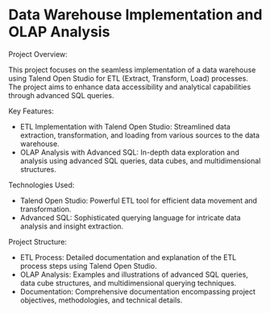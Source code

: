 # Data Warehouse Implementation and OLAP Analysis

Project Overview: 

This project focuses on the seamless implementation of a data warehouse using Talend Open Studio for ETL (Extract, Transform, Load) processes. The project aims to enhance data accessibility and analytical capabilities through advanced SQL queries.

Key Features: 

 - ETL Implementation with Talend Open Studio: Streamlined data extraction, transformation, and loading from various sources to the data warehouse.
 - OLAP Analysis with Advanced SQL: In-depth data exploration and analysis using advanced SQL queries, data cubes, and multidimensional structures.

Technologies Used:

- Talend Open Studio: Powerful ETL tool for efficient data movement and transformation.
- Advanced SQL: Sophisticated querying language for intricate data analysis and insight extraction.

Project Structure: 

- ETL Process: Detailed documentation and explanation of the ETL process steps using Talend Open Studio.
- OLAP Analysis: Examples and illustrations of advanced SQL queries, data cube structures, and multidimensional querying techniques.
- Documentation: Comprehensive documentation encompassing project objectives, methodologies, and technical details.
